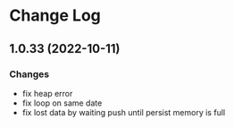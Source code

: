 # Change Log

## 1.0.33 (2022-10-11)

### Changes

* fix heap error
* fix loop on same date
* fix lost data by waiting push until persist memory is full

